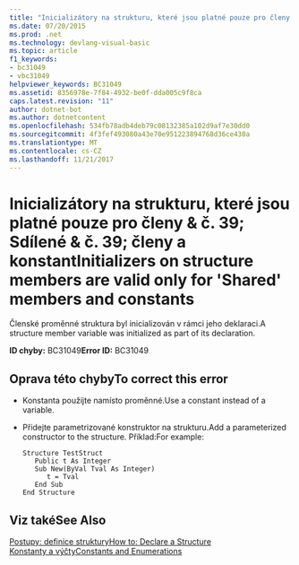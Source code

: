 ```yaml
---
title: "Inicializátory na strukturu, které jsou platné pouze pro členy & č. 39; Sdílené & č. 39; členy a konstant"
ms.date: 07/20/2015
ms.prod: .net
ms.technology: devlang-visual-basic
ms.topic: article
f1_keywords:
- bc31049
- vbc31049
helpviewer_keywords: BC31049
ms.assetid: 8356978e-7f84-4932-be0f-dda005c9f8ca
caps.latest.revision: "11"
author: dotnet-bot
ms.author: dotnetcontent
ms.openlocfilehash: 534fb78adb4deb79c08132385a102d9af7e30dd0
ms.sourcegitcommit: 4f3fef493080a43e70e951223894768d36ce430a
ms.translationtype: MT
ms.contentlocale: cs-CZ
ms.lasthandoff: 11/21/2017
---
```

# <a name="initializers-on-structure-members-are-valid-only-for-39shared39-members-and-constants"></a><span data-ttu-id="4e5f2-102">Inicializátory na strukturu, které jsou platné pouze pro členy & č. 39; Sdílené & č. 39; členy a konstant</span><span class="sxs-lookup"><span data-stu-id="4e5f2-102">Initializers on structure members are valid only for &#39;Shared&#39; members and constants</span></span>
<span data-ttu-id="4e5f2-103">Členské proměnné struktura byl inicializován v rámci jeho deklaraci.</span><span class="sxs-lookup"><span data-stu-id="4e5f2-103">A structure member variable was initialized as part of its declaration.</span></span>  
  
 <span data-ttu-id="4e5f2-104">**ID chyby:** BC31049</span><span class="sxs-lookup"><span data-stu-id="4e5f2-104">**Error ID:** BC31049</span></span>  
  
## <a name="to-correct-this-error"></a><span data-ttu-id="4e5f2-105">Oprava této chyby</span><span class="sxs-lookup"><span data-stu-id="4e5f2-105">To correct this error</span></span>  
  
-   <span data-ttu-id="4e5f2-106">Konstanta použijte namísto proměnné.</span><span class="sxs-lookup"><span data-stu-id="4e5f2-106">Use a constant instead of a variable.</span></span>  
  
-   <span data-ttu-id="4e5f2-107">Přidejte parametrizované konstruktor na strukturu.</span><span class="sxs-lookup"><span data-stu-id="4e5f2-107">Add a parameterized constructor to the structure.</span></span> <span data-ttu-id="4e5f2-108">Příklad:</span><span class="sxs-lookup"><span data-stu-id="4e5f2-108">For example:</span></span>  
  
    ```  
    Structure TestStruct  
       Public t As Integer  
       Sub New(ByVal Tval As Integer)  
          t = Tval  
       End Sub  
    End Structure  
    ```  
  
## <a name="see-also"></a><span data-ttu-id="4e5f2-109">Viz také</span><span class="sxs-lookup"><span data-stu-id="4e5f2-109">See Also</span></span>  
 [<span data-ttu-id="4e5f2-110">Postupy: definice struktury</span><span class="sxs-lookup"><span data-stu-id="4e5f2-110">How to: Declare a Structure</span></span>](../../visual-basic/programming-guide/language-features/data-types/how-to-declare-a-structure.md)  
 [<span data-ttu-id="4e5f2-111">Konstanty a výčty</span><span class="sxs-lookup"><span data-stu-id="4e5f2-111">Constants and Enumerations</span></span>](../../visual-basic/programming-guide/language-features/constants-enums/index.md)
